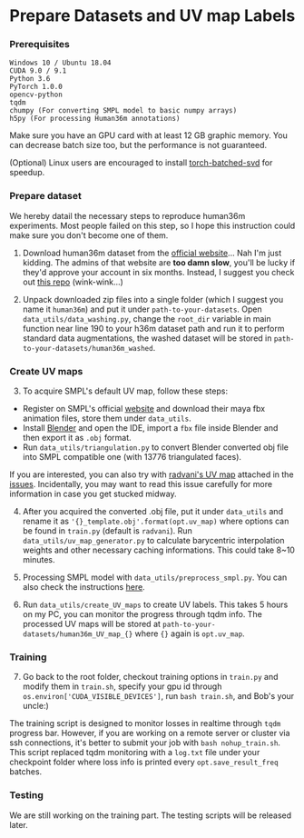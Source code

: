 # Prepare Datasets and UV map Labels

### Prerequisites
```
Windows 10 / Ubuntu 18.04
CUDA 9.0 / 9.1
Python 3.6
PyTorch 1.0.0
opencv-python
tqdm
chumpy (For converting SMPL model to basic numpy arrays)
h5py (For processing Human36m annotations)
```

Make sure you have an GPU card with at least 12 GB graphic memory. You can decrease batch size too, but the performance is not guaranteed.

(Optional) Linux users are encouraged to install [torch-batched-svd](https://github.com/KinglittleQ/torch-batch-svd) for speedup.

### Prepare dataset
We hereby datail the necessary steps to reproduce human36m experiments. Most people failed on this step, so I hope this instruction could make sure you don't become one of them.

1. Download human36m dataset from the [official website](http://vision.imar.ro/human3.6m/description.php)... Nah I'm just kidding. The admins of that website are **too damn slow**, you'll be lucky if they'd approve your account in six months. Instead, I suggest you check out [this repo](https://github.com/MandyMo/pytorch_HMR) (wink-wink...)

2. Unpack downloaded zip files into a single folder (which I suggest you name it `human36m`) and put it under `path-to-your-datasets`. 
Open `data_utils/data_washing.py`, change the `root_dir` variable in main function near line 190 to your h36m dataset path and run it to perform standard data augmentations, the washed dataset will be stored in `path-to-your-datasets/human36m_washed`.

### Create UV maps
3. To acquire SMPL's default UV map, follow these steps:
- Register on SMPL's official [website](http://smpl.is.tue.mpg.de) and download their maya fbx animation files, store them under `data_utils`.
- Install [Blender](https://www.blender.org/) and open the IDE, import a `fbx` file inside Blender and then export it as `.obj` format.
- Run `data_utils/triangulation.py` to convert Blender converted obj file into SMPL compatible one (with 13776 triangulated faces).

If you are interested, you can also try with [radvani's UV map](https://github.com/Lotayou/densebody_pytorch/issues/4#issuecomment-481480724) attached in the [issues](https://github.com/Lotayou/densebody_pytorch/issues/4). Incidentally, you may want to read this issue carefully for more information in case you get stucked midway.

4. After you acquired the converted .obj file, put it under `data_utils` and rename it as `'{}_template.obj'.format(opt.uv_map)` where options can be found in `train.py` (default is `radvani`). Run `data_utils/uv_map_generator.py` to calculate barycentric interpolation weights and other necessary caching informations. This could take 8~10 minutes.

5. Processing SMPL model with `data_utils/preprocess_smpl.py`. You can also check the instructions [here](https://github.com/Lotayou/SMPL).

6. Run `data_utils/create_UV_maps` to create UV labels. This takes 5 hours on my PC, you can monitor the progress through tqdm info. The processed UV maps will be stored at `path-to-your-datasets/human36m_UV_map_{}` where `{}` again is `opt.uv_map`.

### Training
7. Go back to the root folder, checkout training options in `train.py` and modify them in `train.sh`, specify your gpu id through `os.environ['CUDA_VISIBLE_DEVICES']`, run `bash train.sh`, and Bob's your uncle:)

The training script is designed to monitor losses in realtime through `tqdm` progress bar. However, if you are working on a remote server or cluster via ssh connections, it's better to submit your job with `bash nohup_train.sh`. This script replaced tqdm monitoring with a `log.txt` file under your checkpoint folder where loss info is printed every `opt.save_result_freq` batches.

### Testing
We are still working on the training part. The testing scripts will be released later.
